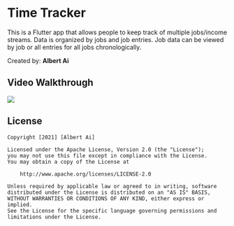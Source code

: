 # Time Tracker

This is a Flutter app that allows people to keep track of multiple jobs/income streams. Data is organized by jobs and job entries. Job data can be viewed by job or all entries for all jobs chronologically.

Created by: **Albert Ai**

## Video Walkthrough
![](https://i.imgur.com/OIU0TmW.gif)

## License

    Copyright [2021] [Albert Ai]

    Licensed under the Apache License, Version 2.0 (the "License");
    you may not use this file except in compliance with the License.
    You may obtain a copy of the License at

        http://www.apache.org/licenses/LICENSE-2.0

    Unless required by applicable law or agreed to in writing, software
    distributed under the License is distributed on an "AS IS" BASIS,
    WITHOUT WARRANTIES OR CONDITIONS OF ANY KIND, either express or implied.
    See the License for the specific language governing permissions and
    limitations under the License.
